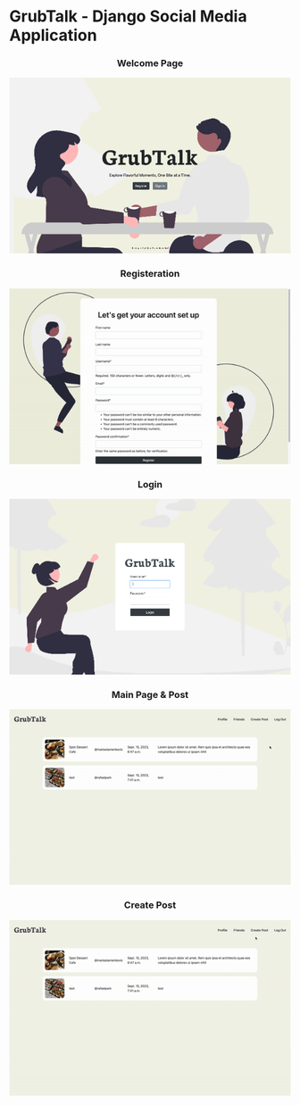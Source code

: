 # GrubTalk - Django Social Media Application

<h3 align="center">Welcome Page</h1>
<p align="center">
  <img src="readme_files/front_page_color.png" alt="animated" />
</p>

<h3 align="center">Registeration</h1>
<p align="center">
  <img src="readme_files/register.gif" alt="animated" />
</p>

<h3 align="center">Login</h1>
<p align="center">
  <img src="readme_files/login.png" alt="animated" />
</p>

<h3 align="center">Main Page & Post</h1>
<p align="center">
  <img src="readme_files/post_page.gif" alt="animated" />
</p>

<h3 align="center">Create Post</h1>
<p align="center">
  <img src="readme_files/create_post.gif" alt="animated" />
</p>

